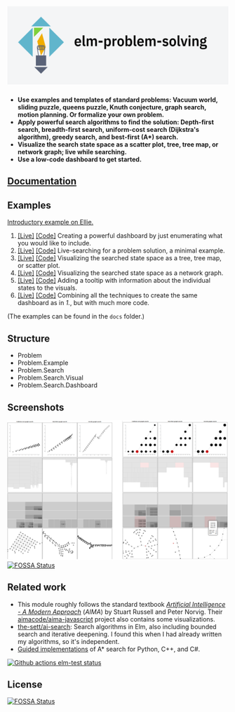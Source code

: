 # ![elm-problem-solving](https://github.com/davidpomerenke/elm-problem-solving/raw/main/elm-problem-solving.png)

- __Use examples and templates of standard problems: Vacuum world, sliding puzzle, queens puzzle, Knuth conjecture, graph search, motion planning. Or formalize your own problem.__
- __Apply powerful search algorithms to find the solution: Depth-first search, breadth-first search, uniform-cost search (Dijkstra's algorithm), greedy search, and best-first (A\*) search.__
- __Visualize the search state space as a scatter plot, tree, tree map, or network graph; live while searching.__
- __Use a low-code dashboard to get started.__

## [Documentation](https://package.elm-lang.org/packages/davidpomerenke/elm-problem-solving/latest/Problem)

## Examples

[Introductory example on Ellie.](https://ellie-app.com/bv2YzcWHG7ha1)

1. [[Live]](https://davidpomerenke.github.io/elm-problem-solving/1-dashboard/index.html)
   [[Code]](docs/1-dashboard/src/Main.elm)
   Creating a powerful dashboard by just enumerating what you would like to include. 
2. [[Live]](https://davidpomerenke.github.io/elm-problem-solving/2-minimal/index.html)
   [[Code]](docs/2-minimal/src/Main.elm)
   Live-searching for a problem solution, a minimal example.
3. [[Live]](https://davidpomerenke.github.io/elm-problem-solving/3-visual/index.html)
   [[Code]](docs/3-visual/src/Main.elm)
   Visualizing the searched state space as a tree, tree map, or scatter plot.
4. [[Live]](https://davidpomerenke.github.io/elm-problem-solving/4-graph/index.html)
   [[Code]](docs/4-graph/src/Main.elm)
   Visualizing the searched state space as a network graph. 
5. [[Live]](https://davidpomerenke.github.io/elm-problem-solving/5-tooltip/index.html)
   [[Code]](docs/5-tooltip/src/Main.elm)
   Adding a tooltip with information about the individual states to the visuals.
6. [[Live]](https://davidpomerenke.github.io/elm-problem-solving/4-graph/index.html)
   [[Code]](docs/4-graph/src/Main.elm)
   Combining all the techniques to create the same dashboard as in _1._, but with much more code.

(The examples can be found in the `docs` folder.)

## Structure

- Problem
- Problem.Example
- Problem.Search
- Problem.Search.Visual
- Problem.Search.Dashboard

## Screenshots

![Screenshots of 2 search visual dashboards.](https://github.com/davidpomerenke/elm-problem-solving/raw/main/dashboards.png)
[![FOSSA Status](https://app.fossa.com/api/projects/git%2Bgithub.com%2Fdavidpomerenke%2Felm-problem-solving.svg?type=shield)](https://app.fossa.com/projects/git%2Bgithub.com%2Fdavidpomerenke%2Felm-problem-solving?ref=badge_shield)

## Related work

- This module roughly follows the standard textbook [*Artificial Intelligence - A Modern Approach*](http://aima.cs.berkeley.edu/) (*AIMA*) by Stuart Russell and Peter Norvig. Their [aimacode/aima-javascript](https://github.com/aimacode/aima-javascript) project also contains some visualizations.
- [the-sett/ai-search](https://github.com/the-sett/ai-search): Search algorithms in Elm, also including bounded search and iterative deepening. I found this when I had already written my algorithms, so it's independent.
- [Guided implementations](https://www.redblobgames.com/pathfinding/a-star/implementation.html) of A\* search for Python, C++, and C#.

[![Github actions elm-test status](https://github.com/davidpomerenke/elm-problem-solving/workflows/elm-test/badge.svg)](https://github.com/davidpomerenke/elm-problem-solving/actions?query=workflow%3Aelm-test)

## License
[![FOSSA Status](https://app.fossa.com/api/projects/git%2Bgithub.com%2Fdavidpomerenke%2Felm-problem-solving.svg?type=large)](https://app.fossa.com/projects/git%2Bgithub.com%2Fdavidpomerenke%2Felm-problem-solving?ref=badge_large)